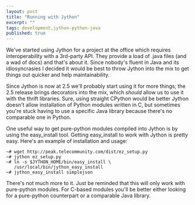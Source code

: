 ```yaml
---
layout: post
title: "Running with Jython"
excerpt: ""
tags: development,jython-python-java
published: true
---
```


We've started using Jython for a project at the office which requires interoperability with a 3rd-party API. They provide a load of .java files (and a wad of docs) and that's about it. Since nobody's fluent in Java and its idiosyncrasies I decided it would be best to throw Jython into the mix to get things out quicker and help maintainability.

Since Jython is now at 2.5 we'll probably start using it for more things; the 2.5 release brings decorators into the mix, which _should_ allow us to use it with the thrift libraries. Sure, using straight CPython would be better Jython doesn't allow installation of Python modules written in C, but sometimes you're stuck having to use a specific Java library because there's no comparable one in Python.

One useful way to get pure-python modules compiled into Jython is by using the easy_install tool. Getting easy_install to work with Jython is pretty easy. Here's an example of installation and usage:

    ~# wget http://peak.telecommunity.com/dist/ez_setup.py
    ~# jython ez_setup.py
    ~# ln -s $JYTHON_HOME/bin/easy_install \
       /usr/local/bin/jython_easy_install
    ~# jython_easy_install simplejson

There's not much more to it. Just be reminded that this will only work with pure-python modules. For C-based modules you'll be better either looking for a pure-python counterpart or a comparable Java library.
